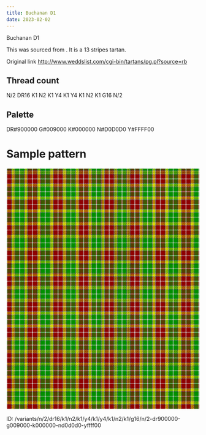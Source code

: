 ```yaml
---
title: Buchanan D1
date: 2023-02-02
---
```

Buchanan D1

This was sourced from <no value>.  It is a 13 stripes tartan.

Original link http://www.weddslist.com/cgi-bin/tartans/pg.pl?source=rb

## Thread count
N/2 DR16 K1 N2 K1 Y4 K1 Y4 K1 N2 K1 G16 N/2

## Palette
DR#900000 G#009000 K#000000 N#D0D0D0 Y#FFFF00

# Sample pattern

![Tartan detail](tartan.png "N/2 DR16 K1 N2 K1 Y4 K1 Y4 K1 N2 K1 G16 N/2 tartan")

ID: /variants/n/2/dr16/k1/n2/k1/y4/k1/y4/k1/n2/k1/g16/n/2-dr900000-g009000-k000000-nd0d0d0-yffff00